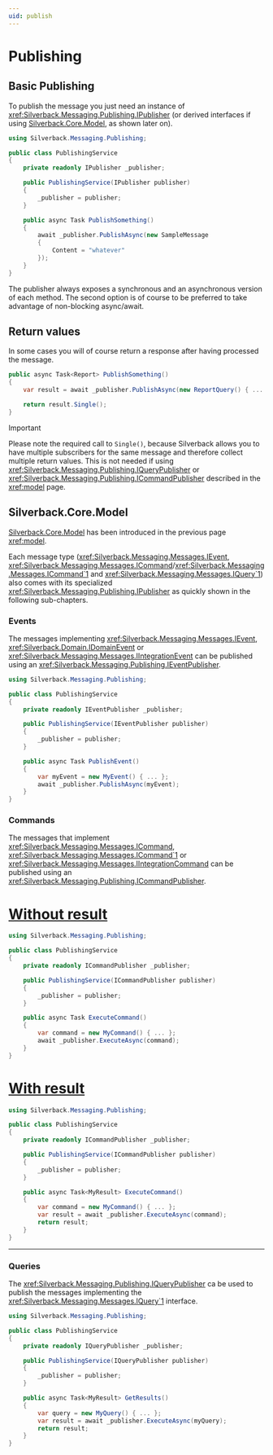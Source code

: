 ```yaml
---
uid: publish
---
```


# Publishing

## Basic Publishing

To publish the message you just need an instance of <xref:Silverback.Messaging.Publishing.IPublisher> (or derived interfaces if using [Silverback.Core.Model](https://www.nuget.org/packages/Silverback.Core.Model), as shown later on).

```csharp
using Silverback.Messaging.Publishing;

public class PublishingService
{
    private readonly IPublisher _publisher;

    public PublishingService(IPublisher publisher)
    {
        _publisher = publisher;
    }

    public async Task PublishSomething()
    {
        await _publisher.PublishAsync(new SampleMessage 
        { 
            Content = "whatever"
        });
    }
}
```

The publisher always exposes a synchronous and an asynchronous version of each method. The second option is of course to be preferred to take advantage of non-blocking async/await.

## Return values

In some cases you will of course return a response after having processed the message.

```csharp
public async Task<Report> PublishSomething()
{
    var result = await _publisher.PublishAsync(new ReportQuery() { ... });

    return result.Single();
}
```

> [!Important]
> Please note the required call to `Single()`, because Silverback allows you to have multiple subscribers for the same message and therefore collect multiple return values. This is not needed if using <xref:Silverback.Messaging.Publishing.IQueryPublisher> or <xref:Silverback.Messaging.Publishing.ICommandPublisher> described in the <xref:model> page.

## Silverback.Core.Model

[Silverback.Core.Model](https://www.nuget.org/packages/Silverback.Core.Model) has been introduced in the previous page <xref:model>.

Each message type (<xref:Silverback.Messaging.Messages.IEvent>, <xref:Silverback.Messaging.Messages.ICommand>/<xref:Silverback.Messaging.Messages.ICommand`1> and <xref:Silverback.Messaging.Messages.IQuery`1>) also comes with its specialized <xref:Silverback.Messaging.Publishing.IPublisher> as quickly shown in the following sub-chapters.

### Events

The messages implementing <xref:Silverback.Messaging.Messages.IEvent>, <xref:Silverback.Domain.IDomainEvent> or <xref:Silverback.Messaging.Messages.IIntegrationEvent> can be published using an <xref:Silverback.Messaging.Publishing.IEventPublisher>.

```csharp
using Silverback.Messaging.Publishing;

public class PublishingService
{
    private readonly IEventPublisher _publisher;

    public PublishingService(IEventPublisher publisher)
    {
        _publisher = publisher;
    }

    public async Task PublishEvent()
    {
        var myEvent = new MyEvent() { ... };
        await _publisher.PublishAsync(myEvent);
    }
}
```

### Commands

The messages that implement <xref:Silverback.Messaging.Messages.ICommand>, <xref:Silverback.Messaging.Messages.ICommand`1> or <xref:Silverback.Messaging.Messages.IIntegrationCommand> can be published using an <xref:Silverback.Messaging.Publishing.ICommandPublisher>.

# [Without result](#tab/commands-publishingservice1)
```csharp
using Silverback.Messaging.Publishing;

public class PublishingService
{
    private readonly ICommandPublisher _publisher;

    public PublishingService(ICommandPublisher publisher)
    {
        _publisher = publisher;
    }

    public async Task ExecuteCommand()
    {
        var command = new MyCommand() { ... };
        await _publisher.ExecuteAsync(command);
    }
}
```
# [With result](#tab/commands-publishingservice2)
```csharp
using Silverback.Messaging.Publishing;

public class PublishingService
{
    private readonly ICommandPublisher _publisher;

    public PublishingService(ICommandPublisher publisher)
    {
        _publisher = publisher;
    }

    public async Task<MyResult> ExecuteCommand()
    {
        var command = new MyCommand() { ... };
        var result = await _publisher.ExecuteAsync(command);
        return result;
    }
}
```
***

### Queries

The <xref:Silverback.Messaging.Publishing.IQueryPublisher> ca be used to publish the messages implementing the <xref:Silverback.Messaging.Messages.IQuery`1> interface.

```csharp
using Silverback.Messaging.Publishing;

public class PublishingService
{
    private readonly IQueryPublisher _publisher;

    public PublishingService(IQueryPublisher publisher)
    {
        _publisher = publisher;
    }

    public async Task<MyResult> GetResults()
    {
        var query = new MyQuery() { ... };
        var result = await _publisher.ExecuteAsync(myQuery);
        return result;
    }
}
```
